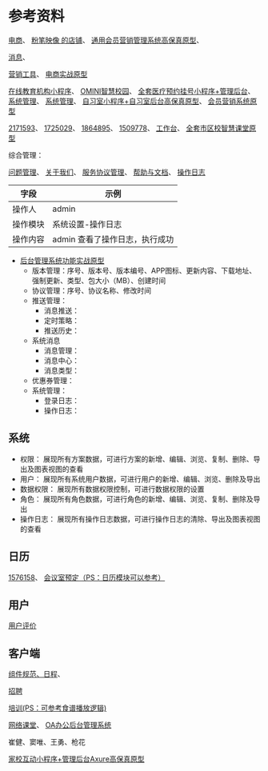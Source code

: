 # 参考资料



[电商](https://cdn7.axureshop.com/demo/2060122/%E4%BA%A7%E5%93%81.html)、
[粉笔映像 的店铺](https://www.axureshop.com/shop/41115)、
[通用会员营销管理系统高保真原型](https://www.axureshop.com/ys/1715258)、

[消息](https://www.axureshop.com/ys/1618575)、

[营销工具](https://www.axureshop.com/ys/2167448)、
[电商实战原型](https://www.axureshop.com/ys/2112109)

[在线教育机构小程序](https://demo.axureshop.com/?url=https://cloud.axureshop.com/s1eall&buyurl=https://www.axureshop.com/a/1494510.html)、
[OMINI智慧校园](https://www.axureshop.com/a/1207542.html)、
[全套医疗预约挂号小程序+管理后台](https://www.axureshop.com/a/1634752.html)、
[系统管理](https://www.axureshop.com/ys/584845)、
[系统管理](https://www.axureshop.com/ys/2098540)、
[自习室小程序+自习室后台高保真原型](https://www.axureshop.com/ys/1509778)、
[会员营销系统原型](https://www.axureshop.com/a/1864895.html)

[2171593](https://www.axureshop.com/ys/2171593)、
[1725029](https://www.axureshop.com/ys/1725029)、
[1864895](https://www.axureshop.com/ys/1864895)、
[1509778](https://www.axureshop.com/ys/1509778)、
[工作台](https://www.axureshop.com/ys/1931792)、
[全套市区校智慧课堂原型](https://www.axureshop.com/ys/2086848)

综合管理：

[问题管理](https://cdn7.axureshop.com/demo/2111583/%E9%97%AE%E9%A2%98%E7%AE%A1%E7%90%86.html)、
[关于我们](https://cdn7.axureshop.com/demo/2111583/%E5%85%B3%E4%BA%8E%E6%88%91%E4%BB%AC.html)、
[服务协议管理](https://cdn7.axureshop.com/demo/2111583/%E6%9C%8D%E5%8A%A1%E5%8D%8F%E8%AE%AE%E7%AE%A1%E7%90%86.html)、
[帮助与文档](https://cdn7.axureshop.com/demo/2111583/%E5%B8%AE%E5%8A%A9%E4%B8%8E%E6%96%87%E6%A1%A3_1.html)、
[操作日志](https://cdn7.axureshop.com/demo/2111583/%E6%93%8D%E4%BD%9C%E6%97%A5%E5%BF%97.html)

|字段|示例|
|--|--|
|操作人 | admin |
|操作模块 | 系统设置-操作日志 |
|操作内容 | admin 查看了操作日志，执行成功 |

- [后台管理系统功能实战原型](https://www.axureshop.com/ys/1618575)
	- 版本管理：序号、版本号、版本编号、APP图标、更新内容、下载地址、强制更新、类型、包大小（MB）、创建时间
	- 协议管理：序号、协议名称、修改时间
	- 推送管理：
    	- 消息推送：
    	- 定时策略：
    	- 推送历史：
	- 系统消息
		- 消息管理：
		- 消息中心：
		- 消息类型：
	- 优惠券管理：
	- 系统管理：
		- 登录日志：
		- 操作日志：

## 系统

- 权限： 展现所有方案数据，可进行方案的新增、编辑、浏览、复制、删除、导出及图表视图的查看
- 用户： 展现所有系统用户数据，可进行用户的新增、编辑、浏览、删除及导出
- 数据权限： 展现所有数据权限控制，可进行数据权限的设置
- 角色： 展现所有角色数据，可进行角色的新增、编辑、浏览、复制、删除及导出
- 操作日志： 展现所有操作日志数据，可进行操作日志的清除、导出及图表视图的查看

## 日历

[1576158](https://www.axureshop.com/ys/1576158)、
[会议室预定（PS：日历模块可以参考）](https://cdn7.axureshop.com/demo/2004032/%E4%BC%9A%E8%AE%AE%E5%AE%A4%E9%A2%84%E5%AE%9A.html)

## 用户

[用户评价](https://cdn7.axureshop.com/demo/1407/%E7%94%A8%E6%88%B7%E8%AF%84%E8%AE%BA.html)


## 客户端

[组件规范、日程](https://cdn7.axureshop.com/demo/2004032/%E7%BB%84%E4%BB%B6_%E8%A7%84%E8%8C%83.html)、

[招聘](https://cdn7.axureshop.com/demo/2004032/%E6%88%91%E7%9A%84%E6%8B%9B%E8%81%98.html)

[培训(PS：可参考食谱播放逻辑)](https://cdn7.axureshop.com/demo/2004032/%E6%88%91%E7%9A%84%E5%9F%B9%E8%AE%AD.html)

[网络课堂](https://www.axureshop.com/ys/2009840)、
[OA办公后台管理系统](https://www.axureshop.com/ys/2004033)

崔健、窦唯、王勇、枪花

[家校互动小程序+管理后台Axure高保真原型](https://www.axureshop.com/ys/2117333)







